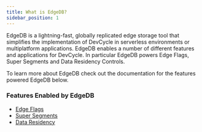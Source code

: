 ```yaml
---
title: What is EdgeDB?
sidebar_position: 1
---
```


EdgeDB is a lightning-fast, globally replicated edge storage tool that simplifies the implementation of DevCycle in serverless environments or multiplatform applications. EdgeDB enables a number of different features and applications for DevCycle. In particular EdgeDB powers Edge Flags, Super Segments and Data Residency Controls.

To learn more about EdgeDB check out the documentation for the features powered EdgeDB below.

### Features Enabled by EdgeDB

- [Edge Flags](/extras/edgedb/edge-flags)
- [Super Segments](/extras/edgedb/super-segments)
- [Data Residency](/extras/edgedb/data-residency)
